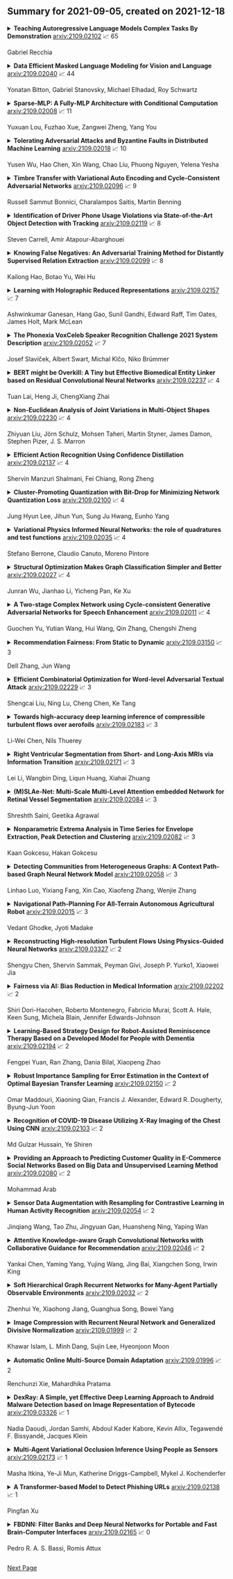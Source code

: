 ## Summary for 2021-09-05, created on 2021-12-18


<details><summary><b>Teaching Autoregressive Language Models Complex Tasks By Demonstration</b>
<a href="https://arxiv.org/abs/2109.02102">arxiv:2109.02102</a>
&#x1F4C8; 65 <br>
<p>Gabriel Recchia</p></summary>
<p>

**Abstract:** This paper demonstrates that by fine-tuning an autoregressive language model (GPT-Neo) on appropriately structured step-by-step demonstrations, it is possible to teach it to execute a mathematical task that has previously proved difficult for Transformers - longhand modulo operations - with a relatively small number of examples. Specifically, we fine-tune GPT-Neo to solve the numbers__div_remainder task from the DeepMind Mathematics Dataset; Saxton et al. (arXiv:1904.01557) reported below 40% accuracy on this task with 2 million training examples. We show that after fine-tuning on 200 appropriately structured demonstrations of solving long division problems and reporting the remainders, the smallest available GPT-Neo model achieves over 80% accuracy. This is achieved by constructing an appropriate dataset for fine-tuning, with no changes to the learning algorithm. These results suggest that fine-tuning autoregressive language models on small sets of well-crafted demonstrations may be a useful paradigm for enabling individuals without training in machine learning to coax such models to perform some kinds of complex multi-step tasks.

</p>
</details>

<details><summary><b>Data Efficient Masked Language Modeling for Vision and Language</b>
<a href="https://arxiv.org/abs/2109.02040">arxiv:2109.02040</a>
&#x1F4C8; 44 <br>
<p>Yonatan Bitton, Gabriel Stanovsky, Michael Elhadad, Roy Schwartz</p></summary>
<p>

**Abstract:** Masked language modeling (MLM) is one of the key sub-tasks in vision-language pretraining. In the cross-modal setting, tokens in the sentence are masked at random, and the model predicts the masked tokens given the image and the text. In this paper, we observe several key disadvantages of MLM in this setting. First, as captions tend to be short, in a third of the sentences no token is sampled. Second, the majority of masked tokens are stop-words and punctuation, leading to under-utilization of the image. We investigate a range of alternative masking strategies specific to the cross-modal setting that address these shortcomings, aiming for better fusion of text and image in the learned representation. When pre-training the LXMERT model, our alternative masking strategies consistently improve over the original masking strategy on three downstream tasks, especially in low resource settings. Further, our pre-training approach substantially outperforms the baseline model on a prompt-based probing task designed to elicit image objects. These results and our analysis indicate that our method allows for better utilization of the training data.

</p>
</details>

<details><summary><b>Sparse-MLP: A Fully-MLP Architecture with Conditional Computation</b>
<a href="https://arxiv.org/abs/2109.02008">arxiv:2109.02008</a>
&#x1F4C8; 11 <br>
<p>Yuxuan Lou, Fuzhao Xue, Zangwei Zheng, Yang You</p></summary>
<p>

**Abstract:** Mixture-of-Experts (MoE) with sparse conditional computation has been proved an effective architecture for scaling attention-based models to more parameters with comparable computation cost. In this paper, we propose Sparse-MLP, scaling the recent MLP-Mixer model with sparse MoE layers, to achieve a more computation-efficient architecture. We replace a subset of dense MLP blocks in the MLP-Mixer model with Sparse blocks. In each Sparse block, we apply two stages of MoE layers: one with MLP experts mixing information within channels along image patch dimension, one with MLP experts mixing information within patches along the channel dimension. Besides, to reduce computational cost in routing and improve expert capacity, we design Re-represent layers in each Sparse block. These layers are to re-scale image representations by two simple but effective linear transformations. When pre-training on ImageNet-1k with MoCo v3 algorithm, our models can outperform dense MLP models by 2.5\% on ImageNet Top-1 accuracy with fewer parameters and computational cost. On small-scale downstream image classification tasks, i.e. Cifar10 and Cifar100, our Sparse-MLP can still achieve better performance than baselines.

</p>
</details>

<details><summary><b>Tolerating Adversarial Attacks and Byzantine Faults in Distributed Machine Learning</b>
<a href="https://arxiv.org/abs/2109.02018">arxiv:2109.02018</a>
&#x1F4C8; 10 <br>
<p>Yusen Wu, Hao Chen, Xin Wang, Chao Liu, Phuong Nguyen, Yelena Yesha</p></summary>
<p>

**Abstract:** Adversarial attacks attempt to disrupt the training, retraining and utilizing of artificial intelligence and machine learning models in large-scale distributed machine learning systems. This causes security risks on its prediction outcome. For example, attackers attempt to poison the model by either presenting inaccurate misrepresentative data or altering the models' parameters. In addition, Byzantine faults including software, hardware, network issues occur in distributed systems which also lead to a negative impact on the prediction outcome. In this paper, we propose a novel distributed training algorithm, partial synchronous stochastic gradient descent (ParSGD), which defends adversarial attacks and/or tolerates Byzantine faults. We demonstrate the effectiveness of our algorithm under three common adversarial attacks again the ML models and a Byzantine fault during the training phase. Our results show that using ParSGD, ML models can still produce accurate predictions as if it is not being attacked nor having failures at all when almost half of the nodes are being compromised or failed. We will report the experimental evaluations of ParSGD in comparison with other algorithms.

</p>
</details>

<details><summary><b>Timbre Transfer with Variational Auto Encoding and Cycle-Consistent Adversarial Networks</b>
<a href="https://arxiv.org/abs/2109.02096">arxiv:2109.02096</a>
&#x1F4C8; 9 <br>
<p>Russell Sammut Bonnici, Charalampos Saitis, Martin Benning</p></summary>
<p>

**Abstract:** This research project investigates the application of deep learning to timbre transfer, where the timbre of a source audio can be converted to the timbre of a target audio with minimal loss in quality. The adopted approach combines Variational Autoencoders with Generative Adversarial Networks to construct meaningful representations of the source audio and produce realistic generations of the target audio and is applied to the Flickr 8k Audio dataset for transferring the vocal timbre between speakers and the URMP dataset for transferring the musical timbre between instruments. Furthermore, variations of the adopted approach are trained, and generalised performance is compared using the metrics SSIM (Structural Similarity Index) and FAD (Frechét Audio Distance). It was found that a many-to-many approach supersedes a one-to-one approach in terms of reconstructive capabilities, and that the adoption of a basic over a bottleneck residual block design is more suitable for enriching content information about a latent space. It was also found that the decision on whether cyclic loss takes on a variational autoencoder or vanilla autoencoder approach does not have a significant impact on reconstructive and adversarial translation aspects of the model.

</p>
</details>

<details><summary><b>Identification of Driver Phone Usage Violations via State-of-the-Art Object Detection with Tracking</b>
<a href="https://arxiv.org/abs/2109.02119">arxiv:2109.02119</a>
&#x1F4C8; 8 <br>
<p>Steven Carrell, Amir Atapour-Abarghouei</p></summary>
<p>

**Abstract:** The use of mobiles phones when driving have been a major factor when it comes to road traffic incidents and the process of capturing such violations can be a laborious task. Advancements in both modern object detection frameworks and high-performance hardware has paved the way for a more automated approach when it comes to video surveillance. In this work, we propose a custom-trained state-of-the-art object detector to work with roadside cameras to capture driver phone usage without the need for human intervention. The proposed approach also addresses the issues caused by windscreen glare and introduces the steps required to remedy this. Twelve pre-trained models are fine-tuned with our custom dataset using four popular object detection methods: YOLO, SSD, Faster R-CNN, and CenterNet. Out of all the object detectors tested, the YOLO yields the highest accuracy levels of up to 96% (AP10) and frame rates of up to ~30 FPS. DeepSort object tracking algorithm is also integrated into the best-performing model to collect records of only the unique violations, and enable the proposed approach to count the number of vehicles. The proposed automated system will collect the output images of the identified violations, timestamps of each violation, and total vehicle count. Data can be accessed via a purpose-built user interface.

</p>
</details>

<details><summary><b>Knowing False Negatives: An Adversarial Training Method for Distantly Supervised Relation Extraction</b>
<a href="https://arxiv.org/abs/2109.02099">arxiv:2109.02099</a>
&#x1F4C8; 8 <br>
<p>Kailong Hao, Botao Yu, Wei Hu</p></summary>
<p>

**Abstract:** Distantly supervised relation extraction (RE) automatically aligns unstructured text with relation instances in a knowledge base (KB). Due to the incompleteness of current KBs, sentences implying certain relations may be annotated as N/A instances, which causes the so-called false negative (FN) problem. Current RE methods usually overlook this problem, inducing improper biases in both training and testing procedures. To address this issue, we propose a two-stage approach. First, it finds out possible FN samples by heuristically leveraging the memory mechanism of deep neural networks. Then, it aligns those unlabeled data with the training data into a unified feature space by adversarial training to assign pseudo labels and further utilize the information contained in them. Experiments on two wildly-used benchmark datasets demonstrate the effectiveness of our approach.

</p>
</details>

<details><summary><b>Learning with Holographic Reduced Representations</b>
<a href="https://arxiv.org/abs/2109.02157">arxiv:2109.02157</a>
&#x1F4C8; 7 <br>
<p>Ashwinkumar Ganesan, Hang Gao, Sunil Gandhi, Edward Raff, Tim Oates, James Holt, Mark McLean</p></summary>
<p>

**Abstract:** Holographic Reduced Representations (HRR) are a method for performing symbolic AI on top of real-valued vectors \cite{Plate1995} by associating each vector with an abstract concept, and providing mathematical operations to manipulate vectors as if they were classic symbolic objects. This method has seen little use outside of older symbolic AI work and cognitive science. Our goal is to revisit this approach to understand if it is viable for enabling a hybrid neural-symbolic approach to learning as a differentiable component of a deep learning architecture. HRRs today are not effective in a differentiable solution due to numerical instability, a problem we solve by introducing a projection step that forces the vectors to exist in a well behaved point in space. In doing so we improve the concept retrieval efficacy of HRRs by over $100\times$. Using multi-label classification we demonstrate how to leverage the symbolic HRR properties to develop an output layer and loss function that is able to learn effectively, and allows us to investigate some of the pros and cons of an HRR neuro-symbolic learning approach.

</p>
</details>

<details><summary><b>The Phonexia VoxCeleb Speaker Recognition Challenge 2021 System Description</b>
<a href="https://arxiv.org/abs/2109.02052">arxiv:2109.02052</a>
&#x1F4C8; 7 <br>
<p>Josef Slavíček, Albert Swart, Michal Klčo, Niko Brümmer</p></summary>
<p>

**Abstract:** We describe the Phonexia submission for the VoxCeleb Speaker Recognition Challenge 2021 (VoxSRC-21) in the unsupervised speaker verification track. Our solution was very similar to IDLab's winning submission for VoxSRC-20. An embedding extractor was bootstrapped using momentum contrastive learning, with input augmentations as the only source of supervision. This was followed by several iterations of clustering to assign pseudo-speaker labels that were then used for supervised embedding extractor training. Finally, a score fusion was done, by averaging the zt-normalized cosine scores of five different embedding extractors. We briefly also describe unsuccessful solutions involving i-vectors instead of DNN embeddings and PLDA instead of cosine scoring.

</p>
</details>

<details><summary><b>BERT might be Overkill: A Tiny but Effective Biomedical Entity Linker based on Residual Convolutional Neural Networks</b>
<a href="https://arxiv.org/abs/2109.02237">arxiv:2109.02237</a>
&#x1F4C8; 4 <br>
<p>Tuan Lai, Heng Ji, ChengXiang Zhai</p></summary>
<p>

**Abstract:** Biomedical entity linking is the task of linking entity mentions in a biomedical document to referent entities in a knowledge base. Recently, many BERT-based models have been introduced for the task. While these models have achieved competitive results on many datasets, they are computationally expensive and contain about 110M parameters. Little is known about the factors contributing to their impressive performance and whether the over-parameterization is needed. In this work, we shed some light on the inner working mechanisms of these large BERT-based models. Through a set of probing experiments, we have found that the entity linking performance only changes slightly when the input word order is shuffled or when the attention scope is limited to a fixed window size. From these observations, we propose an efficient convolutional neural network with residual connections for biomedical entity linking. Because of the sparse connectivity and weight sharing properties, our model has a small number of parameters and is highly efficient. On five public datasets, our model achieves comparable or even better linking accuracy than the state-of-the-art BERT-based models while having about 60 times fewer parameters.

</p>
</details>

<details><summary><b>Non-Euclidean Analysis of Joint Variations in Multi-Object Shapes</b>
<a href="https://arxiv.org/abs/2109.02230">arxiv:2109.02230</a>
&#x1F4C8; 4 <br>
<p>Zhiyuan Liu, Jörn Schulz, Mohsen Taheri, Martin Styner, James Damon, Stephen Pizer, J. S. Marron</p></summary>
<p>

**Abstract:** This paper considers joint analysis of multiple functionally related structures in classification tasks. In particular, our method developed is driven by how functionally correlated brain structures vary together between autism and control groups. To do so, we devised a method based on a novel combination of (1) non-Euclidean statistics that can faithfully represent non-Euclidean data in Euclidean spaces and (2) a non-parametric integrative analysis method that can decompose multi-block Euclidean data into joint, individual, and residual structures. We find that the resulting joint structure is effective, robust, and interpretable in recognizing the underlying patterns of the joint variation of multi-block non-Euclidean data. We verified the method in classifying the structural shape data collected from cases that developed and did not develop into Autistic Spectrum Disorder (ASD).

</p>
</details>

<details><summary><b>Efficient Action Recognition Using Confidence Distillation</b>
<a href="https://arxiv.org/abs/2109.02137">arxiv:2109.02137</a>
&#x1F4C8; 4 <br>
<p>Shervin Manzuri Shalmani, Fei Chiang, Rong Zheng</p></summary>
<p>

**Abstract:** Modern neural networks are powerful predictive models. However, when it comes to recognizing that they may be wrong about their predictions, they perform poorly. For example, for one of the most common activation functions, the ReLU and its variants, even a well-calibrated model can produce incorrect but high confidence predictions. In the related task of action recognition, most current classification methods are based on clip-level classifiers that densely sample a given video for non-overlapping, same-sized clips and aggregate the results using an aggregation function - typically averaging - to achieve video level predictions. While this approach has shown to be effective, it is sub-optimal in recognition accuracy and has a high computational overhead. To mitigate both these issues, we propose the confidence distillation framework to teach a representation of uncertainty of the teacher to the student sampler and divide the task of full video prediction between the student and the teacher models. We conduct extensive experiments on three action recognition datasets and demonstrate that our framework achieves significant improvements in action recognition accuracy (up to 20%) and computational efficiency (more than 40%).

</p>
</details>

<details><summary><b>Cluster-Promoting Quantization with Bit-Drop for Minimizing Network Quantization Loss</b>
<a href="https://arxiv.org/abs/2109.02100">arxiv:2109.02100</a>
&#x1F4C8; 4 <br>
<p>Jung Hyun Lee, Jihun Yun, Sung Ju Hwang, Eunho Yang</p></summary>
<p>

**Abstract:** Network quantization, which aims to reduce the bit-lengths of the network weights and activations, has emerged for their deployments to resource-limited devices. Although recent studies have successfully discretized a full-precision network, they still incur large quantization errors after training, thus giving rise to a significant performance gap between a full-precision network and its quantized counterpart. In this work, we propose a novel quantization method for neural networks, Cluster-Promoting Quantization (CPQ) that finds the optimal quantization grids while naturally encouraging the underlying full-precision weights to gather around those quantization grids cohesively during training. This property of CPQ is thanks to our two main ingredients that enable differentiable quantization: i) the use of the categorical distribution designed by a specific probabilistic parametrization in the forward pass and ii) our proposed multi-class straight-through estimator (STE) in the backward pass. Since our second component, multi-class STE, is intrinsically biased, we additionally propose a new bit-drop technique, DropBits, that revises the standard dropout regularization to randomly drop bits instead of neurons. As a natural extension of DropBits, we further introduce the way of learning heterogeneous quantization levels to find proper bit-length for each layer by imposing an additional regularization on DropBits. We experimentally validate our method on various benchmark datasets and network architectures, and also support a new hypothesis for quantization: learning heterogeneous quantization levels outperforms the case using the same but fixed quantization levels from scratch.

</p>
</details>

<details><summary><b>Variational Physics Informed Neural Networks: the role of quadratures and test functions</b>
<a href="https://arxiv.org/abs/2109.02035">arxiv:2109.02035</a>
&#x1F4C8; 4 <br>
<p>Stefano Berrone, Claudio Canuto, Moreno Pintore</p></summary>
<p>

**Abstract:** In this work we analyze how Gaussian or Newton-Cotes quadrature rules of different precisions and piecewise polynomial test functions of different degrees affect the convergence rate of Variational Physics Informed Neural Networks (VPINN) with respect to mesh refinement, while solving elliptic boundary-value problems. Using a Petrov-Galerkin framework relying on an inf-sup condition, we derive an a priori error estimate in the energy norm between the exact solution and a suitable high-order piecewise interpolant of a computed neural network. Numerical experiments confirm the theoretical predictions, and also indicate that the error decay follows the same behavior when the neural network is not interpolated. Our results suggest, somehow counterintuitively, that for smooth solutions the best strategy to achieve a high decay rate of the error consists in choosing test functions of the lowest polynomial degree, while using quadrature formulas of suitably high precision.

</p>
</details>

<details><summary><b>Structural Optimization Makes Graph Classification Simpler and Better</b>
<a href="https://arxiv.org/abs/2109.02027">arxiv:2109.02027</a>
&#x1F4C8; 4 <br>
<p>Junran Wu, Jianhao Li, Yicheng Pan, Ke Xu</p></summary>
<p>

**Abstract:** In deep neural networks, better results can often be obtained by increasing the complexity of previously developed basic models. However, it is unclear whether there is a way to boost performance by decreasing the complexity of such models. Here, based on an optimization method, we investigate the feasibility of improving graph classification performance while simplifying the model learning process. Inspired by progress in structural information assessment, we optimize the given data sample from graphs to encoding trees. In particular, we minimize the structural entropy of the transformed encoding tree to decode the key structure underlying a graph. This transformation is denoted as structural optimization. Furthermore, we propose a novel feature combination scheme, termed hierarchical reporting, for encoding trees. In this scheme, features are transferred from leaf nodes to root nodes by following the hierarchical structures of encoding trees. We then present an implementation of the scheme in a tree kernel and a convolutional network to perform graph classification. The tree kernel follows label propagation in the Weisfeiler-Lehman (WL) subtree kernel, but it has a lower runtime complexity $O(n)$. The convolutional network is a special implementation of our tree kernel in the deep learning field and is called Encoding Tree Learning (ETL). We empirically validate our tree kernel and convolutional network with several graph classification benchmarks and demonstrate that our methods achieve better performance and lower computational consumption than competing approaches.

</p>
</details>

<details><summary><b>A Two-stage Complex Network using Cycle-consistent Generative Adversarial Networks for Speech Enhancement</b>
<a href="https://arxiv.org/abs/2109.02011">arxiv:2109.02011</a>
&#x1F4C8; 4 <br>
<p>Guochen Yu, Yutian Wang, Hui Wang, Qin Zhang, Chengshi Zheng</p></summary>
<p>

**Abstract:** Cycle-consistent generative adversarial networks (CycleGAN) have shown their promising performance for speech enhancement (SE), while one intractable shortcoming of these CycleGAN-based SE systems is that the noise components propagate throughout the cycle and cannot be completely eliminated. Additionally, conventional CycleGAN-based SE systems only estimate the spectral magnitude, while the phase is unaltered. Motivated by the multi-stage learning concept, we propose a novel two-stage denoising system that combines a CycleGAN-based magnitude enhancing network and a subsequent complex spectral refining network in this paper. Specifically, in the first stage, a CycleGAN-based model is responsible for only estimating magnitude, which is subsequently coupled with the original noisy phase to obtain a coarsely enhanced complex spectrum. After that, the second stage is applied to further suppress the residual noise components and estimate the clean phase by a complex spectral mapping network, which is a pure complex-valued network composed of complex 2D convolution/deconvolution and complex temporal-frequency attention blocks. Experimental results on two public datasets demonstrate that the proposed approach consistently surpasses previous one-stage CycleGANs and other state-of-the-art SE systems in terms of various evaluation metrics, especially in background noise suppression.

</p>
</details>

<details><summary><b>Recommendation Fairness: From Static to Dynamic</b>
<a href="https://arxiv.org/abs/2109.03150">arxiv:2109.03150</a>
&#x1F4C8; 3 <br>
<p>Dell Zhang, Jun Wang</p></summary>
<p>

**Abstract:** Driven by the need to capture users' evolving interests and optimize their long-term experiences, more and more recommender systems have started to model recommendation as a Markov decision process and employ reinforcement learning to address the problem. Shouldn't research on the fairness of recommender systems follow the same trend from static evaluation and one-shot intervention to dynamic monitoring and non-stop control? In this paper, we portray the recent developments in recommender systems first and then discuss how fairness could be baked into the reinforcement learning techniques for recommendation. Moreover, we argue that in order to make further progress in recommendation fairness, we may want to consider multi-agent (game-theoretic) optimization, multi-objective (Pareto) optimization, and simulation-based optimization, in the general framework of stochastic games.

</p>
</details>

<details><summary><b>Efficient Combinatorial Optimization for Word-level Adversarial Textual Attack</b>
<a href="https://arxiv.org/abs/2109.02229">arxiv:2109.02229</a>
&#x1F4C8; 3 <br>
<p>Shengcai Liu, Ning Lu, Cheng Chen, Ke Tang</p></summary>
<p>

**Abstract:** Over the past few years, various word-level textual attack approaches have been proposed to reveal the vulnerability of deep neural networks used in natural language processing. Typically, these approaches involve an important optimization step to determine which substitute to be used for each word in the original input. However, current research on this step is still rather limited, from the perspectives of both problem-understanding and problem-solving. In this paper, we address these issues by uncovering the theoretical properties of the problem and proposing an efficient local search algorithm (LS) to solve it. We establish the first provable approximation guarantee on solving the problem in general cases.Extensive experiments involving 5 NLP tasks, 8 datasets and 26 NLP models show that LS can largely reduce the number of queries usually by an order of magnitude to achieve high attack success rates. Further experiments show that the adversarial examples crafted by LS usually have higher quality, exhibit better transferability, and can bring more robustness improvement to victim models by adversarial training.

</p>
</details>

<details><summary><b>Towards high-accuracy deep learning inference of compressible turbulent flows over aerofoils</b>
<a href="https://arxiv.org/abs/2109.02183">arxiv:2109.02183</a>
&#x1F4C8; 3 <br>
<p>Li-Wei Chen, Nils Thuerey</p></summary>
<p>

**Abstract:** The present study investigates the accurate inference of Reynolds-averaged Navier-Stokes solutions for the compressible flow over aerofoils in two dimensions with a deep neural network. Our approach yields networks that learn to generate precise flow fields for varying body-fitted, structured grids by providing them with an encoding of the corresponding mapping to a canonical space for the solutions. We apply the deep neural network model to a benchmark case of incompressible flow at randomly given angles of attack and Reynolds numbers and achieve an improvement of more than an order of magnitude compared to previous work. Further, for transonic flow cases, the deep neural network model accurately predicts complex flow behaviour at high Reynolds numbers, such as shock wave/boundary layer interaction, and quantitative distributions like pressure coefficient, skin friction coefficient as well as wake total pressure profiles downstream of aerofoils. The proposed deep learning method significantly speeds up the predictions of flow fields and shows promise for enabling fast aerodynamic designs.

</p>
</details>

<details><summary><b>Right Ventricular Segmentation from Short- and Long-Axis MRIs via Information Transition</b>
<a href="https://arxiv.org/abs/2109.02171">arxiv:2109.02171</a>
&#x1F4C8; 3 <br>
<p>Lei Li, Wangbin Ding, Liqun Huang, Xiahai Zhuang</p></summary>
<p>

**Abstract:** Right ventricular (RV) segmentation from magnetic resonance imaging (MRI) is a crucial step for cardiac morphology and function analysis. However, automatic RV segmentation from MRI is still challenging, mainly due to the heterogeneous intensity, the complex variable shapes, and the unclear RV boundary. Moreover, current methods for the RV segmentation tend to suffer from performance degradation at the basal and apical slices of MRI. In this work, we propose an automatic RV segmentation framework, where the information from long-axis (LA) views is utilized to assist the segmentation of short-axis (SA) views via information transition. Specifically, we employed the transformed segmentation from LA views as a prior information, to extract the ROI from SA views for better segmentation. The information transition aims to remove the surrounding ambiguous regions in the SA views. %, such as the tricuspid valve regions. We tested our model on a public dataset with 360 multi-center, multi-vendor and multi-disease subjects that consist of both LA and SA MRIs. Our experimental results show that including LA views can be effective to improve the accuracy of the SA segmentation. Our model is publicly available at https://github.com/NanYoMy/MMs-2.

</p>
</details>

<details><summary><b>(M)SLAe-Net: Multi-Scale Multi-Level Attention embedded Network for Retinal Vessel Segmentation</b>
<a href="https://arxiv.org/abs/2109.02084">arxiv:2109.02084</a>
&#x1F4C8; 3 <br>
<p>Shreshth Saini, Geetika Agrawal</p></summary>
<p>

**Abstract:** Segmentation plays a crucial role in diagnosis. Studying the retinal vasculatures from fundus images help identify early signs of many crucial illnesses such as diabetic retinopathy. Due to the varying shape, size, and patterns of retinal vessels, along with artefacts and noises in fundus images, no one-stage method can accurately segment retinal vessels. In this work, we propose a multi-scale, multi-level attention embedded CNN architecture ((M)SLAe-Net) to address the issue of multi-stage processing for robust and precise segmentation of retinal vessels. We do this by extracting features at multiple scales and multiple levels of the network, enabling our model to holistically extracts the local and global features. Multi-scale features are extracted using our novel dynamic dilated pyramid pooling (D-DPP) module. We also aggregate the features from all the network levels. These effectively resolved the issues of varying shapes and artefacts and hence the need for multiple stages. To assist in better pixel-level classification, we use the Squeeze and Attention(SA) module, a smartly adapted version of the Squeeze and Excitation(SE) module for segmentation tasks in our network to facilitate pixel-group attention. Our unique network design and novel D-DPP module with efficient task-specific loss function for thin vessels enabled our model for better cross data performance. Exhaustive experimental results on DRIVE, STARE, HRF, and CHASE-DB1 show the superiority of our method.

</p>
</details>

<details><summary><b>Nonparametric Extrema Analysis in Time Series for Envelope Extraction, Peak Detection and Clustering</b>
<a href="https://arxiv.org/abs/2109.02082">arxiv:2109.02082</a>
&#x1F4C8; 3 <br>
<p>Kaan Gokcesu, Hakan Gokcesu</p></summary>
<p>

**Abstract:** In this paper, we propose a nonparametric approach that can be used in envelope extraction, peak-burst detection and clustering in time series. Our problem formalization results in a naturally defined splitting/forking of the time series. With a possibly hierarchical implementation, it can be used for various applications in machine learning, signal processing and mathematical finance. From an incoming input signal, our iterative procedure sequentially creates two signals (one upper bounding and one lower bounding signal) by minimizing the cumulative $L_1$ drift. We show that a solution can be efficiently calculated by use of a Viterbi-like path tracking algorithm together with an optimal elimination rule. We consider many interesting settings, where our algorithm has near-linear time complexities.

</p>
</details>

<details><summary><b>Detecting Communities from Heterogeneous Graphs: A Context Path-based Graph Neural Network Model</b>
<a href="https://arxiv.org/abs/2109.02058">arxiv:2109.02058</a>
&#x1F4C8; 3 <br>
<p>Linhao Luo, Yixiang Fang, Xin Cao, Xiaofeng Zhang, Wenjie Zhang</p></summary>
<p>

**Abstract:** Community detection, aiming to group the graph nodes into clusters with dense inner-connection, is a fundamental graph mining task. Recently, it has been studied on the heterogeneous graph, which contains multiple types of nodes and edges, posing great challenges for modeling the high-order relationship between nodes. With the surge of graph embedding mechanism, it has also been adopted to community detection. A remarkable group of works use the meta-path to capture the high-order relationship between nodes and embed them into nodes' embedding to facilitate community detection. However, defining meaningful meta-paths requires much domain knowledge, which largely limits their applications, especially on schema-rich heterogeneous graphs like knowledge graphs. To alleviate this issue, in this paper, we propose to exploit the context path to capture the high-order relationship between nodes, and build a Context Path-based Graph Neural Network (CP-GNN) model. It recursively embeds the high-order relationship between nodes into the node embedding with attention mechanisms to discriminate the importance of different relationships. By maximizing the expectation of the co-occurrence of nodes connected by context paths, the model can learn the nodes' embeddings that both well preserve the high-order relationship between nodes and are helpful for community detection. Extensive experimental results on four real-world datasets show that CP-GNN outperforms the state-of-the-art community detection methods.

</p>
</details>

<details><summary><b>Navigational Path-Planning For All-Terrain Autonomous Agricultural Robot</b>
<a href="https://arxiv.org/abs/2109.02015">arxiv:2109.02015</a>
&#x1F4C8; 3 <br>
<p>Vedant Ghodke, Jyoti Madake</p></summary>
<p>

**Abstract:** The shortage of workforce and increasing cost of maintenance has forced many farm industrialists to shift towards automated and mechanized approaches. The key component for autonomous systems is the path planning techniques used. Coverage path planning (CPP) algorithm is used for navigating over farmlands to perform various agricultural operations such as seeding, ploughing, or spraying pesticides and fertilizers. This report paper compares novel algorithms for autonomous navigation of farmlands. For reduction of navigational constraints, a high-resolution grid map representation is taken into consideration specific to Indian environments. The free space is covered by distinguishing the grid cells as covered, unexplored, partially explored and presence of an obstacle. The performance of the compared algorithms is evaluated with metrics such as time efficiency, space efficiency, accuracy, and robustness to changes in the environment. Robotic Operating System (ROS), Dassault Systemes Experience Platform (3DS Experience), MATLAB along Python were used for the simulation of the compared algorithms. The results proved the applicability of the algorithms for autonomous field navigation and feasibility with robotic path planning.

</p>
</details>

<details><summary><b>Reconstructing High-resolution Turbulent Flows Using Physics-Guided Neural Networks</b>
<a href="https://arxiv.org/abs/2109.03327">arxiv:2109.03327</a>
&#x1F4C8; 2 <br>
<p>Shengyu Chen, Shervin Sammak, Peyman Givi, Joseph P. Yurko1, Xiaowei Jia</p></summary>
<p>

**Abstract:** Direct numerical simulation (DNS) of turbulent flows is computationally expensive and cannot be applied to flows with large Reynolds numbers. Large eddy simulation (LES) is an alternative that is computationally less demanding, but is unable to capture all of the scales of turbulent transport accurately. Our goal in this work is to build a new data-driven methodology based on super-resolution techniques to reconstruct DNS data from LES predictions. We leverage the underlying physical relationships to regularize the relationships amongst different physical variables. We also introduce a hierarchical generative process and a reverse degradation process to fully explore the correspondence between DNS and LES data. We demonstrate the effectiveness of our method through a single-snapshot experiment and a cross-time experiment. The results confirm that our method can better reconstruct high-resolution DNS data over space and over time in terms of pixel-wise reconstruction error and structural similarity. Visual comparisons show that our method performs much better in capturing fine-level flow dynamics.

</p>
</details>

<details><summary><b>Fairness via AI: Bias Reduction in Medical Information</b>
<a href="https://arxiv.org/abs/2109.02202">arxiv:2109.02202</a>
&#x1F4C8; 2 <br>
<p>Shiri Dori-Hacohen, Roberto Montenegro, Fabricio Murai, Scott A. Hale, Keen Sung, Michela Blain, Jennifer Edwards-Johnson</p></summary>
<p>

**Abstract:** Most Fairness in AI research focuses on exposing biases in AI systems. A broader lens on fairness reveals that AI can serve a greater aspiration: rooting out societal inequities from their source. Specifically, we focus on inequities in health information, and aim to reduce bias in that domain using AI. The AI algorithms under the hood of search engines and social media, many of which are based on recommender systems, have an outsized impact on the quality of medical and health information online. Therefore, embedding bias detection and reduction into these recommender systems serving up medical and health content online could have an outsized positive impact on patient outcomes and wellbeing.
  In this position paper, we offer the following contributions: (1) we propose a novel framework of Fairness via AI, inspired by insights from medical education, sociology and antiracism; (2) we define a new term, bisinformation, which is related to, but distinct from, misinformation, and encourage researchers to study it; (3) we propose using AI to study, detect and mitigate biased, harmful, and/or false health information that disproportionately hurts minority groups in society; and (4) we suggest several pillars and pose several open problems in order to seed inquiry in this new space. While part (3) of this work specifically focuses on the health domain, the fundamental computer science advances and contributions stemming from research efforts in bias reduction and Fairness via AI have broad implications in all areas of society.

</p>
</details>

<details><summary><b>Learning-Based Strategy Design for Robot-Assisted Reminiscence Therapy Based on a Developed Model for People with Dementia</b>
<a href="https://arxiv.org/abs/2109.02194">arxiv:2109.02194</a>
&#x1F4C8; 2 <br>
<p>Fengpei Yuan, Ran Zhang, Dania Bilal, Xiaopeng Zhao</p></summary>
<p>

**Abstract:** In this paper, the robot-assisted Reminiscence Therapy (RT) is studied as a psychosocial intervention to persons with dementia (PwDs). We aim at a conversation strategy for the robot by reinforcement learning to stimulate the PwD to talk. Specifically, to characterize the stochastic reactions of a PwD to the robot's actions, a simulation model of a PwD is developed which features the transition probabilities among different PwD states consisting of the response relevance, emotion levels and confusion conditions. A Q-learning (QL) algorithm is then designed to achieve the best conversation strategy for the robot. The objective is to stimulate the PwD to talk as much as possible while keeping the PwD's states as positive as possible. In certain conditions, the achieved strategy gives the PwD choices to continue or change the topic, or stop the conversation, so that the PwD has a sense of control to mitigate the conversation stress. To achieve this, the standard QL algorithm is revised to deliberately integrate the impact of PwD's choices into the Q-value updates. Finally, the simulation results demonstrate the learning convergence and validate the efficacy of the achieved strategy. Tests show that the strategy is capable to duly adjust the difficulty level of prompt according to the PwD's states, take actions (e.g., repeat or explain the prompt, or comfort) to help the PwD out of bad states, and allow the PwD to control the conversation tendency when bad states continue.

</p>
</details>

<details><summary><b>Robust Importance Sampling for Error Estimation in the Context of Optimal Bayesian Transfer Learning</b>
<a href="https://arxiv.org/abs/2109.02150">arxiv:2109.02150</a>
&#x1F4C8; 2 <br>
<p>Omar Maddouri, Xiaoning Qian, Francis J. Alexander, Edward R. Dougherty, Byung-Jun Yoon</p></summary>
<p>

**Abstract:** Classification has been a major task for building intelligent systems as it enables decision-making under uncertainty. Classifier design aims at building models from training data for representing feature-label distributions--either explicitly or implicitly. In many scientific or clinical settings, training data are typically limited, which makes designing accurate classifiers and evaluating their classification error extremely challenging. While transfer learning (TL) can alleviate this issue by incorporating data from relevant source domains to improve learning in a different target domain, it has received little attention for performance assessment, notably in error estimation. In this paper, we fill this gap by investigating knowledge transferability in the context of classification error estimation within a Bayesian paradigm. We introduce a novel class of Bayesian minimum mean-square error (MMSE) estimators for optimal Bayesian transfer learning (OBTL), which enables rigorous evaluation of classification error under uncertainty in a small-sample setting. Using Monte Carlo importance sampling, we employ the proposed estimator to evaluate the classification accuracy of a broad family of classifiers that span diverse learning capabilities. Experimental results based on both synthetic data as well as real-world RNA sequencing (RNA-seq) data show that our proposed OBTL error estimation scheme clearly outperforms standard error estimators, especially in a small-sample setting, by tapping into the data from other relevant domains.

</p>
</details>

<details><summary><b>Recognition of COVID-19 Disease Utilizing X-Ray Imaging of the Chest Using CNN</b>
<a href="https://arxiv.org/abs/2109.02103">arxiv:2109.02103</a>
&#x1F4C8; 2 <br>
<p>Md Gulzar Hussain, Ye Shiren</p></summary>
<p>

**Abstract:** Since this COVID-19 pandemic thrives, the utilization of X-Ray images of the Chest (CXR) as a complementary screening technique to RT-PCR testing grows to its clinical use for respiratory complaints. Many new deep learning approaches have developed as a consequence. The goal of this research is to assess the convolutional neural networks (CNNs) to diagnosis COVID-19 utisizing X-ray images of chest. The performance of CNN with one, three, and four convolution layers has been evaluated in this research. A dataset of 13,808 CXR photographs are used in this research. When evaluated on X-ray images with three splits of the dataset, our preliminary experimental results show that the CNN model with three convolution layers can reliably detect with 96 percent accuracy (precision being 96 percent). This fact indicates the commitment of our suggested model for reliable screening of COVID-19.

</p>
</details>

<details><summary><b>Providing an Approach to Predicting Customer Quality in E-Commerce Social Networks Based on Big Data and Unsupervised Learning Method</b>
<a href="https://arxiv.org/abs/2109.02080">arxiv:2109.02080</a>
&#x1F4C8; 2 <br>
<p>Mohammad Arab</p></summary>
<p>

**Abstract:** One of the goals of every business enterprise is to increase customer loyalty. The degree of customer loyalty is called customer quality which its forecasting will affect strategic marketing practices. The purpose of this study is to predict the quality of customers of large e-commerce social networks by big data algorithms and unsupervised learning. For this purpose, a graph-based social network analysis framework was used for community detection in the Stanford Network Analysis Platform (SNAP). Then in the found communities, the quality of customers was predicted. The results showed that various visits with an impact of 37.13% can have the greatest impact on customer quality and the order of impact of other parameters were from highest to lowest: number of frequent customer visits (28.56%), role in social networks (28.37%), Indirect transactions (26.74%), activity days (25.62%) and customer social network size (25.06%).

</p>
</details>

<details><summary><b>Sensor Data Augmentation with Resampling for Contrastive Learning in Human Activity Recognition</b>
<a href="https://arxiv.org/abs/2109.02054">arxiv:2109.02054</a>
&#x1F4C8; 2 <br>
<p>Jinqiang Wang, Tao Zhu, Jingyuan Gan, Huansheng Ning, Yaping Wan</p></summary>
<p>

**Abstract:** Human activity recognition plays an increasingly important role not only in our daily lives, but also in the medical and rehabilitation fields. The development of deep learning has also contributed to the advancement of human activity recognition, but the large amount of data annotation work required to train deep learning models is a major obstacle to the development of human activity recognition. Contrastive learning has started to be used in the field of sensor-based human activity recognition due to its ability to avoid the cost of labeling large datasets and its ability to better distinguish between sample representations of different instances. Among them, data augmentation, an important part of contrast learning, has a significant impact on model effectiveness, but current data augmentation methods do not perform too successfully in contrast learning frameworks for wearable sensor-based activity recognition. To optimize the effect of contrast learning models, in this paper, we investigate the sampling frequency of sensors and propose a resampling data augmentation method. In addition, we also propose a contrast learning framework based on human activity recognition and apply the resampling augmentation method to the data augmentation phase of contrast learning. The experimental results show that the resampling augmentation method outperforms supervised learning by 9.88% on UCI HAR and 7.69% on Motion Sensor in the fine-tuning evaluation of contrast learning with a small amount of labeled data, and also reveal that not all data augmentation methods will have positive effects in the contrast learning framework. Finally, we explored the influence of the combination of different augmentation methods on contrastive learning, and the experimental results showed that the effect of most combination augmentation methods was better than that of single augmentation.

</p>
</details>

<details><summary><b>Attentive Knowledge-aware Graph Convolutional Networks with Collaborative Guidance for Recommendation</b>
<a href="https://arxiv.org/abs/2109.02046">arxiv:2109.02046</a>
&#x1F4C8; 2 <br>
<p>Yankai Chen, Yaming Yang, Yujing Wang, Jing Bai, Xiangchen Song, Irwin King</p></summary>
<p>

**Abstract:** To alleviate data sparsity and cold-start problems of traditional recommender systems (RSs), incorporating knowledge graphs (KGs) to supplement auxiliary information has attracted considerable attention recently. However, simply integrating KGs in current KG-based RS models is not necessarily a guarantee to improve the recommendation performance, which may even weaken the holistic model capability. This is because the construction of these KGs is independent of the collection of historical user-item interactions; hence, information in these KGs may not always be helpful for recommendation to all users.
  In this paper, we propose attentive Knowledge-aware Graph convolutional networks with Collaborative Guidance for personalized Recommendation (CG-KGR). CG-KGR is a novel knowledge-aware recommendation model that enables ample and coherent learning of KGs and user-item interactions, via our proposed Collaborative Guidance Mechanism. Specifically, CG-KGR first encapsulates historical interactions to interactive information summarization. Then CG-KGR utilizes it as guidance to extract information out of KGs, which eventually provides more precise personalized recommendation. We conduct extensive experiments on four real-world datasets over two recommendation tasks, i.e., Top-K recommendation and Click-Through rate (CTR) prediction. The experimental results show that the CG-KGR model significantly outperforms recent state-of-the-art models by 4.0-53.2% and 0.4-3.2%, in terms of Recall metric on Top-K recommendation and AUC on CTR prediction, respectively.

</p>
</details>

<details><summary><b>Soft Hierarchical Graph Recurrent Networks for Many-Agent Partially Observable Environments</b>
<a href="https://arxiv.org/abs/2109.02032">arxiv:2109.02032</a>
&#x1F4C8; 2 <br>
<p>Zhenhui Ye, Xiaohong Jiang, Guanghua Song, Bowei Yang</p></summary>
<p>

**Abstract:** The recent progress in multi-agent deep reinforcement learning(MADRL) makes it more practical in real-world tasks, but its relatively poor scalability and the partially observable constraints raise challenges to its performance and deployment. Based on our intuitive observation that the human society could be regarded as a large-scale partially observable environment, where each individual has the function of communicating with neighbors and remembering its own experience, we propose a novel network structure called hierarchical graph recurrent network(HGRN) for multi-agent cooperation under partial observability. Specifically, we construct the multi-agent system as a graph, use the hierarchical graph attention network(HGAT) to achieve communication between neighboring agents, and exploit GRU to enable agents to record historical information. To encourage exploration and improve robustness, we design a maximum-entropy learning method to learn stochastic policies of a configurable target action entropy. Based on the above technologies, we proposed a value-based MADRL algorithm called Soft-HGRN and its actor-critic variant named SAC-HRGN. Experimental results based on three homogeneous tasks and one heterogeneous environment not only show that our approach achieves clear improvements compared with four baselines, but also demonstrates the interpretability, scalability, and transferability of the proposed model. Ablation studies prove the function and necessity of each component.

</p>
</details>

<details><summary><b>Image Compression with Recurrent Neural Network and Generalized Divisive Normalization</b>
<a href="https://arxiv.org/abs/2109.01999">arxiv:2109.01999</a>
&#x1F4C8; 2 <br>
<p>Khawar Islam, L. Minh Dang, Sujin Lee, Hyeonjoon Moon</p></summary>
<p>

**Abstract:** Image compression is a method to remove spatial redundancy between adjacent pixels and reconstruct a high-quality image. In the past few years, deep learning has gained huge attention from the research community and produced promising image reconstruction results. Therefore, recent methods focused on developing deeper and more complex networks, which significantly increased network complexity. In this paper, two effective novel blocks are developed: analysis and synthesis block that employs the convolution layer and Generalized Divisive Normalization (GDN) in the variable-rate encoder and decoder side. Our network utilizes a pixel RNN approach for quantization. Furthermore, to improve the whole network, we encode a residual image using LSTM cells to reduce unnecessary information. Experimental results demonstrated that the proposed variable-rate framework with novel blocks outperforms existing methods and standard image codecs, such as George's ~\cite{002} and JPEG in terms of image similarity. The project page along with code and models are available at https://khawar512.github.io/cvpr/

</p>
</details>

<details><summary><b>Automatic Online Multi-Source Domain Adaptation</b>
<a href="https://arxiv.org/abs/2109.01996">arxiv:2109.01996</a>
&#x1F4C8; 2 <br>
<p>Renchunzi Xie, Mahardhika Pratama</p></summary>
<p>

**Abstract:** Knowledge transfer across several streaming processes remain challenging problem not only because of different distributions of each stream but also because of rapidly changing and never-ending environments of data streams. Albeit growing research achievements in this area, most of existing works are developed for a single source domain which limits its resilience to exploit multi-source domains being beneficial to recover from concept drifts quickly and to avoid the negative transfer problem. An online domain adaptation technique under multisource streaming processes, namely automatic online multi-source domain adaptation (AOMSDA), is proposed in this paper. The online domain adaptation strategy of AOMSDA is formulated under a coupled generative and discriminative approach of denoising autoencoder (DAE) where the central moment discrepancy (CMD)-based regularizer is integrated to handle the existence of multi-source domains thereby taking advantage of complementary information sources. The asynchronous concept drifts taking place at different time periods are addressed by a self-organizing structure and a node re-weighting strategy. Our numerical study demonstrates that AOMSDA is capable of outperforming its counterparts in 5 of 8 study cases while the ablation study depicts the advantage of each learning component. In addition, AOMSDA is general for any number of source streams. The source code of AOMSDA is shared publicly in https://github.com/Renchunzi-Xie/AOMSDA.git.

</p>
</details>

<details><summary><b>DexRay: A Simple, yet Effective Deep Learning Approach to Android Malware Detection based on Image Representation of Bytecode</b>
<a href="https://arxiv.org/abs/2109.03326">arxiv:2109.03326</a>
&#x1F4C8; 1 <br>
<p>Nadia Daoudi, Jordan Samhi, Abdoul Kader Kabore, Kevin Allix, Tegawendé F. Bissyandé, Jacques Klein</p></summary>
<p>

**Abstract:** Computer vision has witnessed several advances in recent years, with unprecedented performance provided by deep representation learning research. Image formats thus appear attractive to other fields such as malware detection, where deep learning on images alleviates the need for comprehensively hand-crafted features generalising to different malware variants. We postulate that this research direction could become the next frontier in Android malware detection, and therefore requires a clear roadmap to ensure that new approaches indeed bring novel contributions. We contribute with a first building block by developing and assessing a baseline pipeline for image-based malware detection with straightforward steps. We propose DexRay, which converts the bytecode of the app DEX files into grey-scale "vector" images and feeds them to a 1-dimensional Convolutional Neural Network model. We view DexRay as foundational due to the exceedingly basic nature of the design choices, allowing to infer what could be a minimal performance that can be obtained with image-based learning in malware detection. The performance of DexRay evaluated on over 158k apps demonstrates that, while simple, our approach is effective with a high detection rate(F1-score= 0.96). Finally, we investigate the impact of time decay and image-resizing on the performance of DexRay and assess its resilience to obfuscation. This work-in-progress paper contributes to the domain of Deep Learning based Malware detection by providing a sound, simple, yet effective approach (with available artefacts) that can be the basis to scope the many profound questions that will need to be investigated to fully develop this domain.

</p>
</details>

<details><summary><b>Multi-Agent Variational Occlusion Inference Using People as Sensors</b>
<a href="https://arxiv.org/abs/2109.02173">arxiv:2109.02173</a>
&#x1F4C8; 1 <br>
<p>Masha Itkina, Ye-Ji Mun, Katherine Driggs-Campbell, Mykel J. Kochenderfer</p></summary>
<p>

**Abstract:** Autonomous vehicles must reason about spatial occlusions in urban environments to ensure safety without being overly cautious. Prior work explored occlusion inference from observed social behaviors of road agents, hence treating people as sensors. Inferring occupancy from agent behaviors is an inherently multimodal problem; a driver may behave similarly for different occupancy patterns ahead of them (e.g., a driver may move at constant speed in traffic or on an open road). Past work, however, does not account for this multimodality, thus neglecting to model this source of aleatoric uncertainty in the relationship between driver behaviors and their environment. We propose an occlusion inference method that characterizes observed behaviors of human agents as sensor measurements, and fuses them with those from a standard sensor suite. To capture the aleatoric uncertainty, we train a conditional variational autoencoder with a discrete latent space to learn a multimodal mapping from observed driver trajectories to an occupancy grid representation of the view ahead of the driver. Our method handles multi-agent scenarios, combining measurements from multiple observed drivers using evidential theory to solve the sensor fusion problem. Our approach is validated on a real-world dataset, outperforming baselines and demonstrating real-time capable performance. Our code is available at https://github.com/sisl/MultiAgentVariationalOcclusionInference .

</p>
</details>

<details><summary><b>A Transformer-based Model to Detect Phishing URLs</b>
<a href="https://arxiv.org/abs/2109.02138">arxiv:2109.02138</a>
&#x1F4C8; 1 <br>
<p>Pingfan Xu</p></summary>
<p>

**Abstract:** Phishing attacks are among emerging security issues that recently draws significant attention in the cyber security community. There are numerous existing approaches for phishing URL detection. However, malicious URL detection is still a research hotspot because attackers can bypass newly introduced detection mechanisms by changing their tactics. This paper will introduce a transformer-based malicious URL detection model, which has significant accuracy and outperforms current detection methods. We conduct experiments and compare them with six existing classical detection models. Experiments demonstrate that our transformer-based model is the best performing model from all perspectives among the seven models and achieves 97.3 % of detection accuracy.

</p>
</details>

<details><summary><b>FBDNN: Filter Banks and Deep Neural Networks for Portable and Fast Brain-Computer Interfaces</b>
<a href="https://arxiv.org/abs/2109.02165">arxiv:2109.02165</a>
&#x1F4C8; 0 <br>
<p>Pedro R. A. S. Bassi, Romis Attux</p></summary>
<p>

**Abstract:** Objective: To propose novel SSVEP classification methodologies using deep neural networks (DNNs) and improve performances in single-channel and user-independent brain-computer interfaces (BCIs) with small data lengths. Approach: We propose the utilization of filter banks (creating sub-band components of the EEG signal) in conjunction with DNNs. In this context, we created three different models: a recurrent neural network (FBRNN) analyzing the time domain, a 2D convolutional neural network (FBCNN-2D) processing complex spectrum features and a 3D convolutional neural network (FBCNN-3D) analyzing complex spectrograms, which we introduce in this study as possible input for SSVEP classification. We trained our neural networks with an open dataset and conceived them so as not to require calibration from the final user: therefore, the test subject data was separated from training and validation. Results: The DNNs with the filter banks surpassed the accuracy of similar networks without this preprocessing step by considerable margins (up to 4.6%), and they outperformed common SSVEP classification methods (SVM and FBCCA) by even higher margins (up to 7.1%). Out of the three DNNs using filter banks, the best results were obtained by the FBRNN, followed by the FBCNN-3D, and finally by the FBCNN-2D. Conclusion and significance: Filter banks allow different types of deep neural networks to more efficiently analyze the harmonic components of SSVEP. Complex spectrograms carry more information than complex spectrum features and magnitude spectrum, allowing the FBCNN-3D to surpass the other CNNs. The mean test accuracy (87.3%) and F1-Score (0.877) obtained in the challenging classification problem indicates a strong potential for the construction of portable, economical, fast and low-latency BCIs.

</p>
</details>


[Next Page](2021/2021-09/2021-09-04.md)
